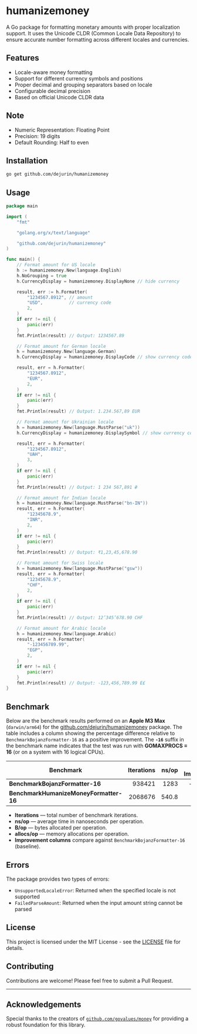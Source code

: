 # humanizemoney

A Go package for formatting monetary amounts with proper localization support. It uses the Unicode CLDR (Common Locale Data Repository) to ensure accurate number formatting across different locales and currencies.

## Features

- Locale-aware money formatting
- Support for different currency symbols and positions
- Proper decimal and grouping separators based on locale
- Configurable decimal precision
- Based on official Unicode CLDR data

## Note

- Numeric Representation: Floating Point
- Precision: 19 digits
- Default Rounding: Half to even

## Installation

```bash
go get github.com/dejurin/humanizemoney
```

## Usage

```go
package main

import (
	"fmt"

	"golang.org/x/text/language"

	"github.com/dejurin/humanizemoney"
)

func main() {
	// Format amount for US locale
	h := humanizemoney.New(language.English)
	h.NoGrouping = true
	h.CurrencyDisplay = humanizemoney.DisplayNone // hide currency

	result, err := h.Formatter(
		"1234567.8912", // amount
		"USD",          // currency code
		2,
	)
	if err != nil {
		panic(err)
	}
	fmt.Println(result) // Output: 1234567.89

	// Format amount for German locale
	h = humanizemoney.New(language.German)
	h.CurrencyDisplay = humanizemoney.DisplayCode // show currency code

	result, err = h.Formatter(
		"1234567.8912",
		"EUR",
		2,
	)
	if err != nil {
		panic(err)
	}
	fmt.Println(result) // Output: 1.234.567,89 EUR

	// Format amount for Ukrainian locale
	h = humanizemoney.New(language.MustParse("uk"))
	h.CurrencyDisplay = humanizemoney.DisplaySymbol // show currency code

	result, err = h.Formatter(
		"1234567.8912",
		"UAH",
		3,
	)
	if err != nil {
		panic(err)
	}
	fmt.Println(result) // Output: 1 234 567,891 ₴

	// Format amount for Indian locale
	h = humanizemoney.New(language.MustParse("bn-IN"))
	result, err = h.Formatter(
		"12345678.9",
		"INR",
		2,
	)
	if err != nil {
		panic(err)
	}
	fmt.Println(result) // Output: ₹1,23,45,678.90

	// Format amount for Swiss locale
	h = humanizemoney.New(language.MustParse("gsw"))
	result, err = h.Formatter(
		"12345678.9",
		"CHF",
		2,
	)
	if err != nil {
		panic(err)
	}
	fmt.Println(result) // Output: 12’345’678.90 CHF

	// Format amount for Arabic locale
	h = humanizemoney.New(language.Arabic)
	result, err = h.Formatter(
		"-123456789.99",
		"EGP",
		2,
	)
	if err != nil {
		panic(err)
	}
	fmt.Println(result) // Output: -123,456,789.99 E£
}

```

## Benchmark

Below are the benchmark results performed on an **Apple M3 Max** (`darwin/arm64`) for the [github.com/dejurin/humanizemoney](https://github.com/dejurin/humanizemoney) package. The table includes a column showing the percentage difference relative to `BenchmarkBojanzFormatter-16` as a positive improvement. The **`-16`** suffix in the benchmark name indicates that the test was run with **GOMAXPROCS = 16** (or on a system with 16 logical CPUs).

| Benchmark                              | Iterations | ns/op  | ns/op Improvement | B/op  | B/op Improvement | allocs/op | allocs/op Improvement |
|----------------------------------------|-----------:|-------:|------------------:|------:|-----------------:|----------:|----------------------:|
| **BenchmarkBojanzFormatter-16**        |    938421  | 1283   | – (baseline)      | 1856  | – (baseline)     | 28        | – (baseline)         |
| **BenchmarkHumanizeMoneyFormatter-16** |   2068676  | 540.8  | +57.84%           | 472   | +74.56%          | 15        | +46.43%              |

- **Iterations** — total number of benchmark iterations.
- **ns/op** — average time in nanoseconds per operation.
- **B/op** — bytes allocated per operation.
- **allocs/op** — memory allocations per operation.
- **Improvement columns** compare against `BenchmarkBojanzFormatter-16` (baseline).

## Errors

The package provides two types of errors:

- `UnsupportedLocaleError`: Returned when the specified locale is not supported
- `FailedParseAmount`: Returned when the input amount string cannot be parsed

## License

This project is licensed under the MIT License - see the [LICENSE](LICENSE) file for details.

## Contributing

Contributions are welcome! Please feel free to submit a Pull Request.

---

## Acknowledgements

Special thanks to the creators of [`github.com/govalues/money`](https://github.com/govalues/money) for providing a robust foundation for this library.

